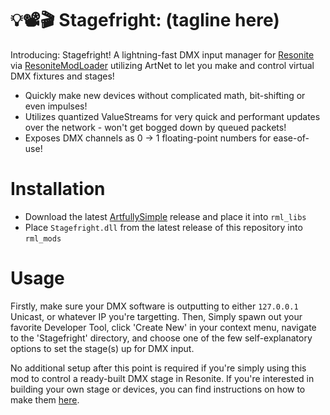 # 💡📽️🎬 Stagefright: (tagline here)

Introducing: Stagefright! A lightning-fast DMX input manager for [Resonite](https://resonite.com) via [ResoniteModLoader](https://github.com/resonite-modding-group/ResoniteModLoader) utilizing ArtNet to let you make and control virtual DMX fixtures and stages!

- Quickly make new devices without complicated math, bit-shifting or even impulses!
- Utilizes quantized ValueStreams for very quick and performant updates over the network - won't get bogged down by queued packets!
- Exposes DMX channels as 0 -> 1 floating-point numbers for ease-of-use!


# Installation
- Download the latest [ArtfullySimple](https://github.com/RileyGuy/ArtfullySimple) release and place it into `rml_libs`
- Place `Stagefright.dll` from the latest release of this repository into `rml_mods`


# Usage
Firstly, make sure your DMX software is outputting to either `127.0.0.1` Unicast, or whatever IP you're targetting. Then, Simply spawn out your favorite Developer Tool, click 'Create New' in your context menu, navigate to the 'Stagefright' directory, and choose one of the few self-explanatory options to set the stage(s) up for DMX input.

No additional setup after this point is required if you're simply using this mod to control a ready-built DMX stage in Resonite. If you're interested
in building your own stage or devices, you can find instructions on how to make them [here](STAGES.md).

